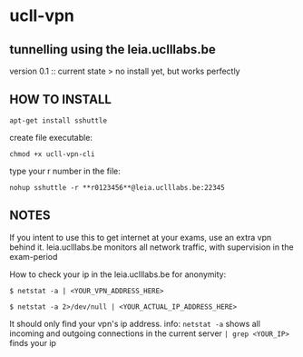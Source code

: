 # ucll-vpn
tunnelling using the leia.uclllabs.be
-----------------------------------------
version 0.1
:: current state > no install yet, but works perfectly

HOW TO INSTALL
---------------
```
apt-get install sshuttle
```

create file executable:
```
chmod +x ucll-vpn-cli
```
type your r number in the file:
```
nohup sshuttle -r **r0123456**@leia.uclllabs.be:22345
```
NOTES
-----------
If you intent to use this to get internet at your exams, use an extra vpn behind it.
leia.uclllabs.be monitors all network traffic, with supervision in the exam-period


How to check your ip in the leia.uclllabs.be for anonymity:
```
$ netstat -a | <YOUR_VPN_ADDRESS_HERE>
```
```
$ netstat -a 2>/dev/null | <YOUR_ACTUAL_IP_ADDRESS_HERE>
```
It should only find your vpn's ip address.
info: 
```netstat -a``` shows all incoming and outgoing connections in the current server
```| grep <YOUR_IP>``` finds your ip    
